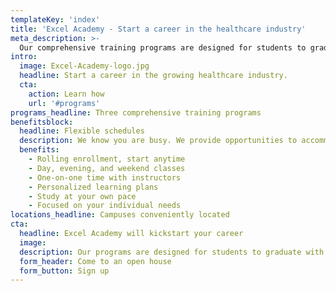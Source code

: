 ```yaml
---
templateKey: 'index'
title: 'Excel Academy - Start a career in the healthcare industry'
meta_description: >-
  Our comprehensive training programs are designed for students to graduate with the skills and knowledge to provide quality health care. We provide programs to become a Certified Nursing Assistant, Phlebotomy Technician, or a EKG Technician.
intro:
  image: Excel-Academy-logo.jpg
  headline: Start a career in the growing healthcare industry.
  cta:
    action: Learn how
    url: '#programs'
programs_headline: Three comprehensive training programs
benefitsblock:
  headline: Flexible schedules
  description: We know you are busy. We provide opportunities to accommodate completing your training program on your terms.
  benefits:
    - Rolling enrollment, start anytime
    - Day, evening, and weekend classes
    - One-on-one time with instructors
    - Personalized learning plans
    - Study at your own pace
    - Focused on your individual needs
locations_headline: Campuses conveniently located
cta:
  headline: Excel Academy will kickstart your career
  image:
  description: Our programs are designed for students to graduate with the skills and knowledge to provide quality health care. Call us at (203) 691-7989 or visit one of our campuses to get more information on our courses with no obligations.
  form_header: Come to an open house
  form_button: Sign up
---
```

